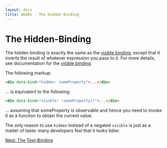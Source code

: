 ```yaml
---
layout: docs
title: WebRx - The Hidden-Binding
---
```

# The Hidden-Binding


The hidden binding is exactly the same as the [visible binding](/docs/visible-binding.html), except that it inverts the result of whatever expression you pass to it. For more details, see documentation for the [visible binding](/docs/visible-binding.html).

The following markup:

```html
<div data-bind="hidden: someProperty">...</div>
```

… is equivalent to the following:

```html
<div data-bind="visible: !someProperty()">...</div>
```

… assuming that someProperty is observable and hence you need to invoke it as a function to obtain the current value.

The only reason to use <code>hidden</code> instead of a negated <code>visible</code> is just as a matter of taste: many developers feel that it looks tidier.

<a class="next-topic" href="/docs/text-binding.html">Next: The Text-Binding</a>
